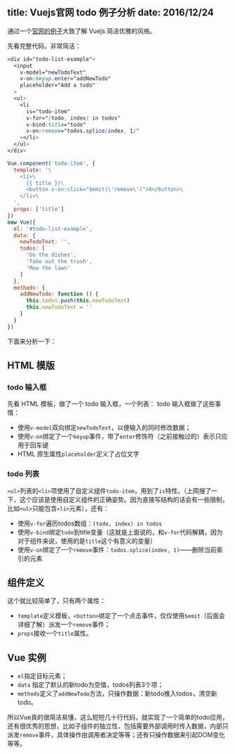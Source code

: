 title: Vuejs官网 todo 例子分析
date: 2016/12/24
---

通过一个[官网的例子](http://vuejs.org/v2/guide/list.html#Components-and-v-for)大致了解 Vuejs 简洁优雅的风格。

<!-- more -->

先看完整代码，非常简洁：

```css
<div id="todo-list-example">
  <input
    v-model="newTodoText"
    v-on:keyup.enter="addNewTodo"
    placeholder="Add a todo"
  >
  <ul>
    <li
      is="todo-item"
      v-for="(todo, index) in todos"
      v-bind:title="todo"
      v-on:remove="todos.splice(index, 1)"
    ></li>
  </ul>
</div>
```

```js
Vue.component('todo-item', {
  template: '\
    <li>\
      {{ title }}\
      <button v-on:click="$emit(\'remove\')">X</button>\
    </li>\
  ',
  props: ['title']
})
new Vue({
  el: '#todo-list-example',
  data: {
    newTodoText: '',
    todos: [
      'Do the dishes',
      'Take out the trash',
      'Mow the lawn'
    ]
  },
  methods: {
    addNewTodo: function () {
      this.todos.push(this.newTodoText)
      this.newTodoText = ''
    }
  }
})
```

下面来分析一下：

## HTML 模版

### todo 输入框
先看 HTML 模板，做了一个 todo 输入框，一个列表：
todo 输入框做了这些事情：
- 使用`v-model`双向绑定`newTodoText`，以便输入的同时修改数据；
- 使用`v-on`绑定了一个`keyup`事件，带了`enter`修饰符（之前接触过的）表示只应用于回车键
- HTML 原生属性`placeholder`定义了占位文字

### todo 列表
`<ul>`列表的`<li>`项使用了自定义组件`todo-item`，用到了`is`特性。（上网搜了一下，这个应该是使用自定义组件的正确姿势。因为直接写结构的话会有一些限制，比如`<ul>`只能包含`<li>`元素），还有：
- 使用`v-for`遍历todos数组：`(todo, index) in todos`
- 使用`v-bind`绑定`todo`到title变量（这就是上面说的，和`v-for`代码解耦，因为对于组件来说，使用的是`title`这个有意义的变量）
- 使用`v-on`绑定了一个`remove`事件：`todos.splice(index, 1)`——删除当前索引的元素

## 组件定义

这个就比较简单了，只有两个属性：
- `template`定义模板，`<button>`绑定了一个点击事件，仅仅使用`$emit`（后面会详细了解）派发一个`remove`事件；
- `props`接收一个`title`属性。

## Vue 实例

- `el`指定目标元素；
- `data` 指定了默认的新todo为空值，todos列表3个项；
- `methods`定义了`addNewTodo`方法，只操作数据：新todo推入todos，清空新todo。

所以Vue真的很简洁易懂，这么短短几十行代码，就实现了一个简单的todo应用，还有很优秀的思想，比如子组件的独立性，包括需要外部调用时传入数据，内部只派发`remove`事件，具体操作由调用者决定等等；还有只操作数据来引起DOM变化等等。
